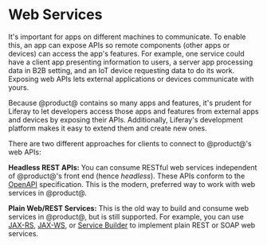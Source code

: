 # Web Services [](id=web-services)

It's important for apps on different machines to communicate. To enable this, an
app can expose APIs so remote components (other apps or devices) can access the
app's features. For example, one service could have a client app presenting
information to users, a server app processing data in B2B setting, and an IoT
device requesting data to do its work. Exposing web APIs lets external
applications or devices communicate with yours. 

Because @product@ contains so many apps and features, it's prudent for Liferay
to let developers access those apps and features from external apps and devices
by exposing their APIs. Additionally, Liferay's development platform makes it
easy to extend them and create new ones. 

There are two different approaches for clients to connect to @product@'s web 
APIs: 

**Headless REST APIs:** You can consume RESTful web services independent of 
@product@'s front end (hence *headless*). These APIs conform to the 
[OpenAPI](https://swagger.io/docs/specification/about/) 
specification. This is the modern, preferred way to work with web services in 
@product@. 

**Plain Web/REST Services:** This is the old way to build and consume web 
services in @product@, but is still supported. For example, you can use 
[JAX-RS](/develop/tutorials/-/knowledge_base/7-2/jax-rs), 
[JAX-WS](/develop/tutorials/-/knowledge_base/7-2/jax-ws), 
or 
[Service Builder](/develop/tutorials/-/knowledge_base/7-1/service-builder-web-services) 
to implement plain REST or SOAP web services. 
